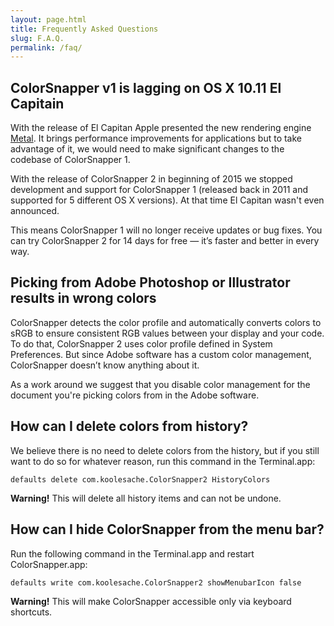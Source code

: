 ```yaml
---
layout: page.html
title: Frequently Asked Questions
slug: F.A.Q.
permalink: /faq/
---
```


## ColorSnapper v1 is lagging on OS X 10.11 El Capitain

With the release of El Capitan Apple presented the new rendering engine [Metal](https://developer.apple.com/metal/). It brings performance improvements for applications but to take advantage of it, we would need to make significant changes to the codebase of ColorSnapper 1.

With the release of ColorSnapper 2 in beginning of 2015 we stopped development and support for ColorSnapper 1 (released back in 2011 and supported for 5 different OS X versions). At that time El Capitan wasn't even announced. 

This means ColorSnapper 1 will no longer receive updates or bug fixes. You can try ColorSnapper 2 for 14 days for free — it’s faster and better in every way.

## Picking from Adobe Photoshop or Illustrator results in wrong colors

ColorSnapper detects the color profile and automatically converts colors to sRGB to ensure consistent RGB values between your display and your code. To do that, ColorSnapper 2 uses color profile defined in System Preferences. But since Adobe software has a custom color management, ColorSnapper doesn’t know anything about it.

As a work around we suggest that you disable color management for the document you're picking colors from in the Adobe software.

## How can I delete colors from history?

We believe there is no need to delete colors from the history, but if you still want to do so for whatever reason, run this command in the Terminal.app:

```
defaults delete com.koolesache.ColorSnapper2 HistoryColors
```

**Warning!** This will delete all history items and can not be undone.

## How can I hide ColorSnapper from the menu bar?

Run the following command in the Terminal.app and restart ColorSnapper.app:

```
defaults write com.koolesache.ColorSnapper2 showMenubarIcon false
```

**Warning!** This will make ColorSnapper accessible only via keyboard shortcuts.

